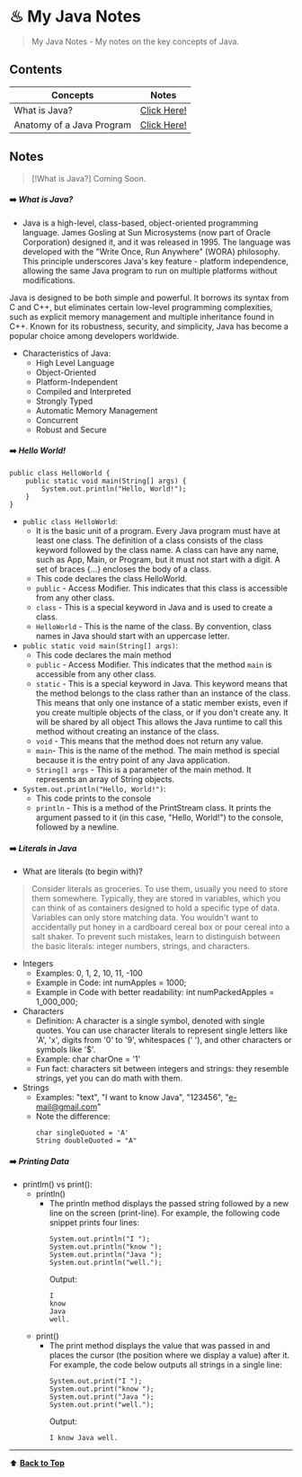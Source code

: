 # ♨ My Java Notes

> My Java Notes - My notes on the key concepts of Java.

## Contents
| Concepts | Notes |
| --- | --- |
| What is Java? | [Click Here!](#anatomy-of-a-java-program) |
| Anatomy of a Java Program | [Click Here!](#anatomy-of-a-java-program) |

## Notes
> [!What is Java?]
> Coming Soon.

#### ➡️ _What is Java?_
- Java is a high-level, class-based, object-oriented programming language. James Gosling at Sun Microsystems (now part of Oracle Corporation) designed it, and it was released in 1995. The language was developed with the "Write Once, Run Anywhere" (WORA) philosophy. This principle underscores Java's key feature - platform independence, allowing the same Java program to run on multiple platforms without modifications.

Java is designed to be both simple and powerful. It borrows its syntax from C and C++, but eliminates certain low-level programming complexities, such as explicit memory management and multiple inheritance found in C++. Known for its robustness, security, and simplicity, Java has become a popular choice among developers worldwide.
- Characteristics of Java:
    - High Level Language
    - Object-Oriented
    - Platform-Independent
    - Compiled and Interpreted
    - Strongly Typed
    - Automatic Memory Management
    - Concurrent
    - Robust and Secure

#### ➡️ _Hello World!_
```
public class HelloWorld {
    public static void main(String[] args) {
        System.out.println("Hello, World!");
    }
}
```
- `public class HelloWorld`:
    - It is the basic unit of a program. Every Java program must have at least one class. The definition of a class consists of the class keyword followed by the class name. A class can have any name, such as App, Main, or Program, but it must not start with a digit. A set of braces {...} encloses the body of a class.
    - This code declares the class HelloWorld.
    - `public` - Access Modifier. This indicates that this class is accessible from any other class. 
    - `class` - This is a special keyword in Java and is used to create a class.
    - `HelloWorld` - This is the name of the class. By convention, class names in Java should start with an uppercase letter.
- `public static void main(String[] args)`:
    - This code declares the main method
    - `public` - Access Modifier. This indicates that the method `main` is accessible from any other class.
    - `static` - This is a special keyword in Java. This keyword means that the method belongs to the class rather than an instance of the class. This means that only one instance of a static member exists, even if you create multiple objects of the class, or if you don't create any. It will be shared by all object This allows the Java runtime to call this method without creating an instance of the class. 
    - `void` - This means that the method does not return any value.
    - `main`- This is the name of the method. The main method is special because it is the entry point of any Java application.
    - `String[] args` - This is a parameter of the main method. It represents an array of String objects.
- `System.out.println("Hello, World!")`:
    - This code prints to the console
    - `println` - This is a method of the PrintStream class. It prints the argument passed to it (in this case, "Hello, World!") to the console, followed by a newline.

#### ➡️ _Literals in Java_
- What are literals (to begin with)?
> Consider literals as groceries. To use them, usually you need to store them somewhere. Typically, they are stored in variables, which you can think of as containers designed to hold a specific type of data. Variables can only store matching data. You wouldn't want to accidentally put honey in a cardboard cereal box or pour cereal into a salt shaker. To prevent such mistakes, learn to distinguish between the basic literals: integer numbers, strings, and characters.
- Integers
  - Examples: 0, 1, 2, 10, 11, -100
  - Example in Code: int numApples = 1000;
  - Example in Code with better readability: int numPackedApples = 1_000_000;
- Characters
  - Definition: A character is a single symbol, denoted with single quotes. You can use character literals to represent single letters like 'A', 'x', digits from '0' to '9', whitespaces (' '), and other characters or symbols like '$'.
  - Example: char charOne = '1'
  - Fun fact: characters sit between integers and strings: they resemble strings, yet you can do math with them.
- Strings
  - Examples: "text", "I want to know Java", "123456", "e-mail@gmail.com"
  - Note the difference:
    ```
    char singleQuoted = 'A'
    String doubleQuoted = "A"
    ```
#### ➡️ _Printing Data_
- printlm() vs print():
  - println()
    - The println method displays the passed string followed by a new line on the screen (print-line). For example, the following code snippet prints four lines:
        ```
        System.out.println("I ");
        System.out.println("know ");
        System.out.println("Java ");
        System.out.println("well.");
        ```
        Output:
        ```
        I
        know
        Java
        well.
        ```
  - print()
    - The print method displays the value that was passed in and places the cursor (the position where we display a value) after it. For example, the code below outputs all strings in a single line:
        ```
        System.out.print("I ");
        System.out.print("know ");
        System.out.print("Java ");
        System.out.print("well.");
        ```
        Output:
        ```
        I know Java well.
        ```
----
⬆️ [**Back to Top**](#contents)
